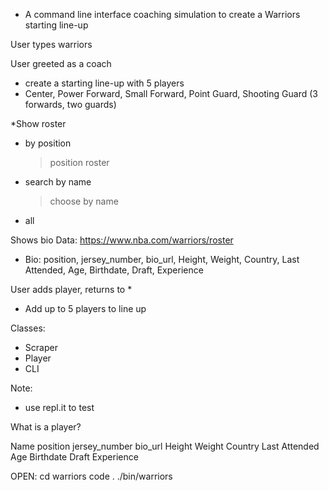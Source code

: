 - A command line interface coaching simulation to create a Warriors starting line-up

User types warriors

User greeted as a coach
- create a starting line-up with 5 players
- Center, Power Forward, Small Forward, Point Guard, Shooting Guard (3 forwards, two guards)

*Show roster 
- by position
  > position roster
- search by name
  > choose by name
- all

Shows bio
Data: https://www.nba.com/warriors/roster
- Bio: position, jersey_number, bio_url, Height, Weight, Country, Last Attended, Age, Birthdate, Draft, Experience

User adds player, returns to *
- Add up to 5 players to line up

Classes:
- Scraper
- Player
- CLI

Note:
- use repl.it to test

What is a player?

Name
position
jersey_number
bio_url
Height
Weight
Country
Last Attended
Age
Birthdate
Draft
Experience



OPEN:
cd warriors
code .
./bin/warriors